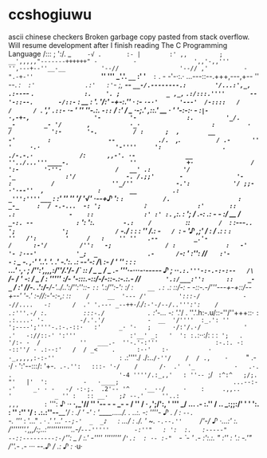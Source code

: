 # ccshogiuwu
ascii chinese checkers
Broken garbage copy pasted from stack overflow.
Will resume development after I finish reading The C Programming Language
            /:::
            ;  ':/. _
            `     -√
            .       :-
            |        :'
           ,,         ;                     __',,,,,"-------++++++"
           -          -                ',,'-,,'''                '',---+--''__-__          '--//                 '--//
          ,'          -            ".-+-''                    `__''     '''  _'.'.       `__`  :'              '__`  :`
           .          -       -'-·:.·               ...---::--.+++,---,+-- ''     --.   _:`   :'              .:'   :'
         `-           ;,     ___--            `__-/.--------.:        '/...:',_,   .:--`--   `.              :.    '.
         ;             _ ,_,`             `.:/:::.''''       --      '-::--.       -/::-`    :              __     :
         '.            '/:'            _-+-:.''         ·     _:- `·-·'      '---'  /-::::   /              /      /
         `.             '_,'        `.::-`             ·-       ' ''            ''-.:. `-::` /             :'      /
         _                ·-;.'   ,::.'               __        ·              '        '-:-:·           _-       :`
         |-                  ·,-+-,                  '-        '-              :.         '_/.          _-        _-
         '/       ,           ·_·                    :         ·                /           ':-       '-.          /
          :      ;  ,        __                     -'         :                --            ./.   `,.`           /
          .-      '' '     ·.·                     '-''''     ':                 .             ./-.-.·             /
           `:`      ,,-'. ·-              __   ''../...'''____-.                 ''              +·                /
            ':-       '·''·               /   __' .:         '/                  ·_              :'/              -.
             /.;;'       -               '-       :           /                ''_/''            -.':            '/
            ;;-·'·--''  ,               :        __          .:               _''':''''___`       : :' '' _''   '/
           '√'      ·--+♪              ':       `:           /.                   :       _-_     :  / -.-...  -:
          ';            ♪              :'       ::          .:               -    ::              :' :' :.`  ,:.
          :            ';              /       .-:          .:    -          -    :/              __  / ` _-:.
         --            :`             ':      ':.`         -.:    /          `    ::`         /   `:  :---`..
        ';             ';             /`      -./          : :    :          ''   /.:        -`    /  `:    -
       '♪            ,;'              /       : /         .: :   `:          ''   /':        '     /   :    ''
''   .--          _.'-                /      :-'/         /'':   -;               / :              :   -'   '-
 ♪·--'           '_;  _              .-      /`-:     '   :'':   //          _`   :'-        -`    :    _   -.
 ,·'           '..'. '.              .'     -.':.    .:  --'-:   /\          :-   / _'       ''    :    :   :    
   ._..'            ·,·              ;      /'':',,,,:/''/.'/-   /\`         ::   /  _       _     /    _  .-
     '''·-···-·----- ♪               ;     ··`.:.'''-:-.-:-:--   /\`         /-   / '_      -:     /    _  /
         :  '''''   :/-             '-::___:.-::/-/-::-.:-.:.-   //`       '.:/___:'':      ::    _-    _` /
        :'          //-.            .':/-__/-'../..':/'':''::-  `::`       '.:/''_:-':      :/    :`    __ .:`
       .:          ::/-:            - -::-.-/'''---+-+::/--+--' '-.'      :-//:-'-:-,:     :`:    /     __  '---
       /'         ':::-/            --//....   -:      /  .' '.--· _--++·`/./`:-'-/--/..''':':    /     .:'''.-/
      :.          :::-./            .` :'-...  -:  '_.'/  .          ''.'.h:-.u/::-''/''+++::·   `:     .:....·
     '-          -/.'.'/            -  __  '/''''  :_.': ''              ';----';''''-.:-.-::·   :'     _·
    '·   ;      ·/:'/.·/            '  .'   -://::-' ':'''               :'__' _:   '  ': :.`:··:/:  :  :`
   ';   .      '/:- -  /           ''   ___.-  ''-.'-:'''                :-.:. -:  -::''/ - .:--:'   /  /
  _<    .      :-·'   :·           ·      ·_,,,,,:-:-''                  :` .:''''./ ./:..` /-''/    /  /
 .,    ·      `" .-   ·/           ·                                     ':'--:::/:  '+-.`  .-.'':   :::-
'·/    /      /·  .'  '_           ·   .·. .                              '-4 ''''/.:_,,'   : ''--  `;/ `
:^:^   ;/;.   "'   |'  ':          -   ·____;                                ...--:--'     _· · -   -/
·:·;.  .2'-- '^    ·__··/     ·    :     .,,..                                '            _ '' :   ::
  __·   ;♪ --.'     ''..:                                                       ,,,       :` ''':   ♪
   ·__· ·,_'//      '' '--    -    -                                          _-   -      /  '' /  ·
      _,_';/':,  '  ''' _/                                                     ... .-     :.''  /  ..
         _:;;:/' '  '   ':.   :    ''                                                     :''  '/  :
            .:.:''--_____'/         :                                                    ./ '  -'  :
                '____...../.  .     ..:.                                                -: ''''-  ♪
                  __.      /        :  `--.                                          `-._  '''__  :
                    '..."  _.   ·   .'    '...'                                  `--;-'  _  _♪   `:
                         .../   :   ./.        ___'_       ~.               `-.--.''     `/'-/   ♪
                        ·...:'  :.   /'''''''.',,,/:;..:'''''''''''_'..-/`---'''''       -:''"   :
                            ':  :.   :-----"                              --::---------:-/`'':  _
                             /  :.'  -''''                                    ''''''''   /`'.:  :
                             ·- :-"  `-                                                 `- '   .-
                              :':.:.  "                                                 :''    :
                              '.:  -.'"                                                 /''.- .-
                                    ···                                                 --.♪  /
                                                                                          .:  ♪
                                                                                           :__
                                                                                            ·u·
